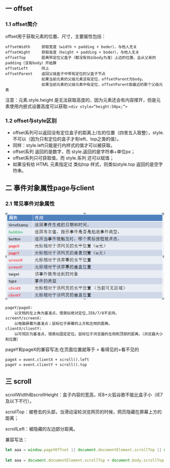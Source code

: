 ## 一 offset

### 1.1 offset简介

offset用于获取元素的位置、尺寸，主要属性包括：
```
offsetWidth     获取宽度（width + padding + boder），与他人无关
offsetHight     获取高度（height + padding + boder），与他人无关
offsetTop       距离带定位父盒子（都没有则以body为准）上边的位置，且从父亲的padding（没有body）开始算  
offsetLeft      同上
offsetParent    返回父级盒子中带有定位的父盒子节点
                如果当前元素的父级元素没有定位，offsetParent为body。
                如果当前元素的父级元素中有定位，offsetParent取最近的那个父级元素
```

注意：元素.style.height 是无法获取高度的，因为元素还会有内容撑开，但是元素使用内嵌式设置高度可以获取:`<div style=”height:50px;”>`

### 1.2 offset与style区别

- offset系列可以返回没有定位盒子的距离上/左的位置（四舍五入取整），style.不可以（因为只有定位的盒子才有left、top之类的值）。  
- 同样：style.left只能是行内样式的值才可以被获取。  
- offset系列 返回的是数字，而 style.返回的是字符串+单位px；
- offset系列只可获取值，而 style.系列 还可以赋值；
- 如果没有给 HTML 元素指定过 类似top 样式，则类似style.top 返回的是空字符串。

## 二 事件对象属性page与client

### 2.1 常见事件对象属性

![](/images/JavaScript/JavaScript-01.png)
```
pageY/pageX: 
    以文档的左上角为基准点，很类似绝对定位,IE6/7/8不支持。
screenY/screenX: 
    以电脑屏幕为基准点；鼠标位于屏幕的上方和左侧的距离。
clientX/clientY: 	
    以可视区为基准点，很类似固定定位。鼠标位于浏览器的左侧和顶部的距离。（浏览器大小和位置）
```

pageY和pageX的兼容写法:在页面位置就等于 = 看得见的+看不见的
```
pageX = event.clientX + scroll().left
pageY = event.clientY + scroll().top
```

## 三 scroll

scrollWidth和scrollHeight：盒子内容的宽高，IE8+火狐谷歌不能比盒子小（IE7及以下不行）。   

scrollTop：被卷去的头部，当滑动滚轮浏览网页的时候，网页隐藏在屏幕上方的距离；  

scrollLeft：被隐藏的左边部分距离。


兼容写法：
```javascript
let aaa = window.pageYOffset || document.documentElement.scrollTop || document.body.scrollTop || 0;

let aaa = document.documentElement.scrollTop + document.body.scrollTop;
```


